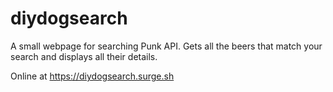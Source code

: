 # diydogsearch
A small webpage for searching Punk API. Gets all the beers that match your search and displays all their details.

Online at https://diydogsearch.surge.sh
